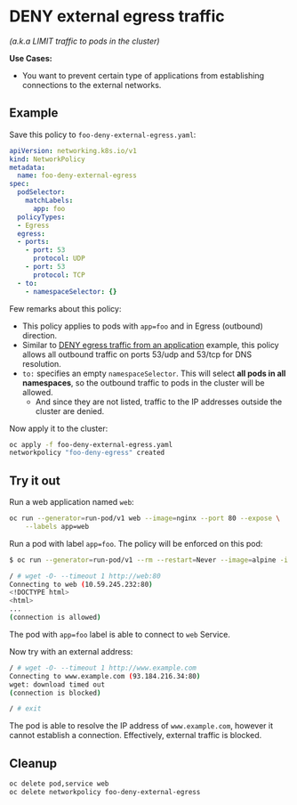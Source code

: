 # DENY external egress traffic

_(a.k.a LIMIT traffic to pods in the cluster)_

**Use Cases:**

- You want to prevent certain type of applications from establishing connections
  to the external networks.

## Example

Save this policy to `foo-deny-external-egress.yaml`:

```yaml
apiVersion: networking.k8s.io/v1
kind: NetworkPolicy
metadata:
  name: foo-deny-external-egress
spec:
  podSelector:
    matchLabels:
      app: foo
  policyTypes:
  - Egress
  egress:
  - ports:
    - port: 53
      protocol: UDP
    - port: 53
      protocol: TCP
  - to:
    - namespaceSelector: {}
```

Few remarks about this policy:

- This policy applies to pods with `app=foo` and in Egress (outbound) direction.
- Similar to [DENY egress traffic from an
  application](11-deny-egress-traffic-from-an-application.md) example, this policy
  allows all outbound traffic on ports 53/udp and 53/tcp for DNS resolution.
- `to:` specifies an empty `namespaceSelector`. This will select **all pods in
  all namespaces**, so the outbound traffic to pods in the cluster will be
  allowed.
  - And since they are not listed, traffic to the IP addresses outside the cluster
    are denied.

Now apply it to the cluster:

```sh
oc apply -f foo-deny-external-egress.yaml
networkpolicy "foo-deny-egress" created
```

## Try it out

Run a web application named `web`:

```sh
oc run --generator=run-pod/v1 web --image=nginx --port 80 --expose \
    --labels app=web
```

Run a pod with label `app=foo`. The policy will be enforced on this pod:

```sh
$ oc run --generator=run-pod/v1 --rm --restart=Never --image=alpine -i -t -l app=foo test -- ash

/ # wget -O- --timeout 1 http://web:80
Connecting to web (10.59.245.232:80)
<!DOCTYPE html>
<html>
...
(connection is allowed)
```

The pod with `app=foo` label is able to connect to `web` Service.

Now try with an external address:

```sh
/ # wget -O- --timeout 1 http://www.example.com
Connecting to www.example.com (93.184.216.34:80)
wget: download timed out
(connection is blocked)

/ # exit
```

The pod is able to resolve the IP address of `www.example.com`, however it
cannot establish a connection. Effectively, external traffic is blocked.

## Cleanup

```sh
oc delete pod,service web
oc delete networkpolicy foo-deny-external-egress
```
